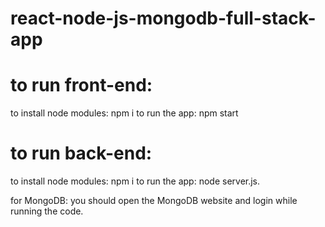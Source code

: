# react-node-js-mongodb-full-stack-app

# to run front-end:
to install node modules: npm i
to  run the app: npm start


# to run back-end:
to install node modules: npm i
to run the app: node server.js.


for MongoDB:
you should open the MongoDB website and login while running the code.
